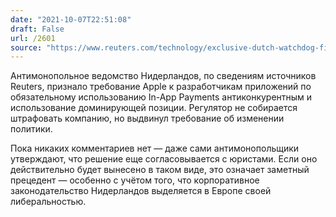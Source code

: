 ```yaml
---
date: "2021-10-07T22:51:08"
draft: False
url: /2601
source: "https://www.reuters.com/technology/exclusive-dutch-watchdog-finds-apple-app-store-payment-rules-anti-competitive-2021-10-07/"
---
```


Антимонопольное ведомство Нидерландов, по сведениям источников Reuters, признало требование Apple к разработчикам приложений по обязательному использованию In-App Payments антиконкурентным и использование доминирующей позиции. Регулятор не собирается штрафовать компанию, но выдвинул требование об изменении политики. 

Пока никаких комментариев нет — даже сами антимонопольщики утверждают, что решение еще согласовывается с юристами. Если оно действительно будет вынесено в таком виде, это означает заметный прецедент — особенно с учётом того, что корпоративное законодательство Нидерландов выделяется в Европе своей либеральностью.
